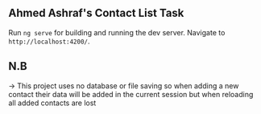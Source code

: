 ## Ahmed Ashraf's Contact List Task

Run `ng serve` for building and running the dev server. Navigate to `http://localhost:4200/`.

## N.B

-> This project uses no database or file saving so when adding a new contact their data will be added in the current session but when reloading all added contacts are lost
